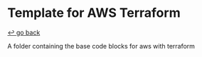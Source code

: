 # Template for AWS Terraform

[↩️ go back](../)

A folder containing the base code blocks for aws with terraform
